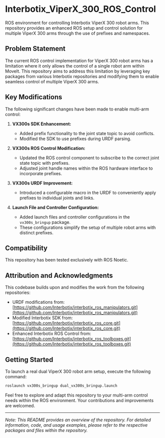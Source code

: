 # Interbotix_ViperX_300_ROS_Control

ROS environment for controlling Interbotix ViperX 300 robot arms. This repository provides an enhanced ROS setup and control solution for multiple ViperX 300 arms through the use of prefixes and namespaces.

## Problem Statement

The current ROS control implementation for ViperX 300 robot arms has a limitation where it only allows the control of a single robot arm within MoveIt. This repository aims to address this limitation by leveraging key packages from various Interbotix repositories and modifying them to enable seamless control of multiple ViperX 300 arms.

## Key Modifications

The following significant changes have been made to enable multi-arm control:

1. **VX300s SDK Enhancement:**
   - Added prefix functionality to the joint state topic to avoid conflicts.
   - Modified the SDK to use prefixes during URDF parsing.

2. **VX300s ROS Control Modification:**
   - Updated the ROS control component to subscribe to the correct joint state topic with prefixes.
   - Adjusted joint handle names within the ROS hardware interface to incorporate prefixes.

3. **VX300s URDF Improvement:**
   - Introduced a configurable macro in the URDF to conveniently apply prefixes to individual joints and links.

4. **Launch File and Controller Configuration:**
   - Added launch files and controller configurations in the `vx300s_bringup` package.
   - These configurations simplify the setup of multiple robot arms with distinct prefixes.

## Compatibility

This repository has been tested exclusively with ROS Noetic.

## Attribution and Acknowledgments

This codebase builds upon and modifies the work from the following repositories:
- URDF modifications from: [https://github.com/Interbotix/interbotix_ros_manipulators.git](https://github.com/Interbotix/interbotix_ros_manipulators.git)
- Modified Interbotix SDK from: [https://github.com/Interbotix/interbotix_ros_core.git](https://github.com/Interbotix/interbotix_ros_core.git)
- Enhanced Interbotix ROS Control from: [https://github.com/Interbotix/interbotix_ros_toolboxes.git](https://github.com/Interbotix/interbotix_ros_toolboxes.git)

## Getting Started

To launch a real dual ViperX 300 robot arm setup, execute the following command:
```bash
roslaunch vx300s_bringup dual_vx300s_bringup.launch
```

Feel free to explore and adapt this repository to your multi-arm control needs within the ROS environment. Your contributions and improvements are welcomed.

---

*Note: This README provides an overview of the repository. For detailed information, code, and usage examples, please refer to the respective packages and files within the repository.*
